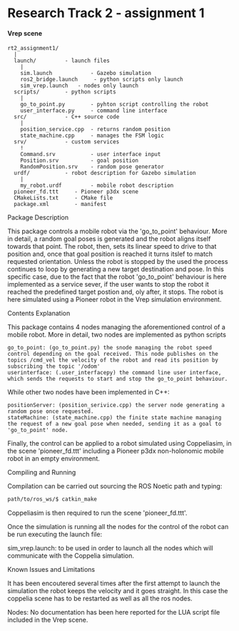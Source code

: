 # Research Track 2 - assignment 1

#### Vrep scene

```
rt2_assignment1/
  |
  launch/         - launch files
    |
    sim.launch            - Gazebo simulation
    ros2_bridge.launch     - python scripts only launch
    sim_vrep.launch   - nodes only launch
  scripts/        - python scripts
    |
    go_to_point.py        - pyhton script controlling the robot
    user_interface.py     - command line interface
  src/            - C++ source code
    |
    position_service.cpp  - returns random position
    state_machine.cpp     - manages the FSM logic
  srv/            - custom services
    !
    Command.srv           - user interface input
    Position.srv          - goal position
    RandomPosition.srv    - random pose generator
  urdf/           - robot description for Gazebo simulation
    |
    my_robot.urdf         - mobile robot description
  pioneer_fd.ttt     - Pioneer p3dx scene
  CMakeLists.txt     - CMake file
  package.xml        - manifest
```
Package Description

This package controls a mobile robot via the 'go_to_point' behaviour. More in detail, a random goal poses is generated and the robot aligns itself towards that point. The robot, then, sets its linear speed to drive to that position and, once that goal position is reached it turns itslef to match requested orientation. Unless the robot is stopped by the used the process continues to loop by generating a new target destination and pose. In this specific case, due to the fact that the robot 'go_to_point' behaviour is here implemented as a service sever, if the user wants to stop the robot it reached the predefined target postion and, oly after, it stops.
The robot is here simulated using a Pioneer robot in the Vrep simulation environment. 

Contents Explanation

This package contains 4 nodes managing the aforementioned control of a mobile robot. 
More in detail, two nodes are implemented as python scripts

    go_to_point: (go_to_point.py) the snode managing the robot speed control depending on the goal received. This node publishes on the topics /cmd_vel the velocity of the robot and read its position by subscribing the topic '/odom'
    userinterface: (.user_interfacepy) the command line user interface, which sends the requests to start and stop the go_to_point behaviour.

While other two nodes have been implemented in C++:

    positionServer: (position_serivice.cpp) the server node generating a random pose once requested.
    stateMachine: (state_machine.cpp) the finite state machine managing the request of a new goal pose when needed, sending it as a goal to 'go_to_point' node.


Finally, the control can be applied to a robot simulated using Coppeliasim, in the scene 'pioneer_fd.ttt' including a Pioneer p3dx non-holonomic mobile robot in an empty environment.

Compiling and Running

Compilation can be carried out sourcing the ROS Noetic path and typing:

```bash
path/to/ros_ws/$ catkin_make
```

Coppeliasim is then required to run the scene 'pioneer_fd.ttt'.

Once the simulation is running all the nodes for the control of the robot can be run executing the launch file:

   sim_vrep.launch: to be used in order to launch all the nodes which will communicate with the Coppelia simulation.

Known Issues and Limitations

It has been encoutered several times after the first attempt to launch the simulation the robot keeps the velocity and it goes straight.
In this case the coppelia scene has to be restarted as well as all the ros nodes. 


Nodes:
No documentation has been here reported for the LUA script file included in the Vrep scene.
